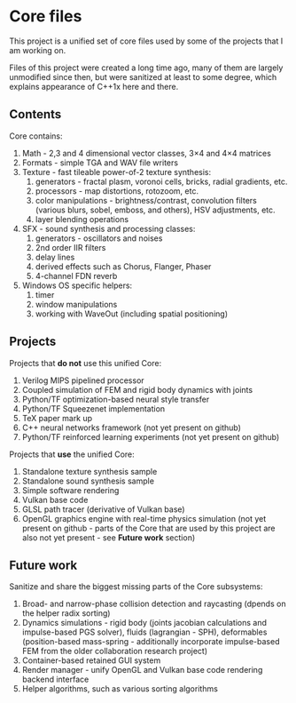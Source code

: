 # Core files
This project is a unified set of core files used by some of the projects that I am working on.

Files of this project were created a long time ago, many of them are largely unmodified since then, but were sanitized at least to some degree, which explains appearance of C++1x here and there.

## Contents
Core contains:
1. Math - 2,3 and 4 dimensional vector classes, 3×4 and 4×4 matrices
2. Formats - simple TGA and WAV file writers
3. Texture - fast tileable power-of-2 texture synthesis:
    1. generators - fractal plasm, voronoi cells, bricks, radial gradients, etc.
    2. processors - map distortions, rotozoom, etc.
    3. color manipulations - brightness/contrast, convolution filters (various blurs, sobel, emboss, and others), HSV adjustments, etc.
    4. layer blending operations
4. SFX - sound synthesis and processing classes:
    1. generators - oscillators and noises
    2. 2nd order IIR filters
    3. delay lines
    4. derived effects such as Chorus, Flanger, Phaser
    5. 4-channel FDN reverb
5. Windows OS specific helpers:
    1. timer
    2. window manipulations
    3. working with WaveOut (including spatial positioning)

## Projects
Projects that **do not** use this unified Core:
  1. Verilog MIPS pipelined processor
  2. Coupled simulation of FEM and rigid body dynamics with joints
  3. Python/TF optimization-based neural style transfer
  4. Python/TF Squeezenet implementation
  5. TeX paper mark up
  6. C++ neural networks framework (not yet present on github)
  7. Python/TF reinforced learning experiments (not yet present on github)

Projects that **use** the unified Core:
  1. Standalone texture synthesis sample
  2. Standalone sound synthesis sample
  3. Simple software rendering
  4. Vulkan base code
  5. GLSL path tracer (derivative of Vulkan base)
  6. OpenGL graphics engine with real-time physics simulation (not yet present on github - parts of the Core that are used by this project are also not yet present - see **Future work** section)

## Future work
Sanitize and share the biggest missing parts of the Core subsystems:
  1. Broad- and narrow-phase collision detection and raycasting (dpends on the helper radix sorting)
  2. Dynamics simulations - rigid body (joints jacobian calculations and impulse-based PGS solver), fluids (lagrangian - SPH), deformables (position-based mass-spring - additionally incorporate impulse-based FEM from the older collaboration research project)
  3. Container-based retained GUI system
  4. Render manager - unify OpenGL and Vulkan base code rendering backend interface
  5. Helper algorithms, such as various sorting algorithms
